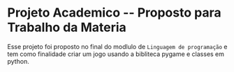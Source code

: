 # Projeto Academico -- Proposto para Trabalho da Materia
Esse projeto foi proposto no final do modlulo de `Linguagem de programação` e tem como finalidade criar um jogo usando a bibliteca pygame e classes em python.
